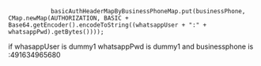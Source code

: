 				basicAuthHeaderMapByBusinessPhoneMap.put(businessPhone, CMap.newMap(AUTHORIZATION, BASIC + Base64.getEncoder().encodeToString((whatsappUser + ":" + whatsappPwd).getBytes())));


if whasappUser is dummy1
whatsappPwd is dummy1
and businessphone is :491634965680
